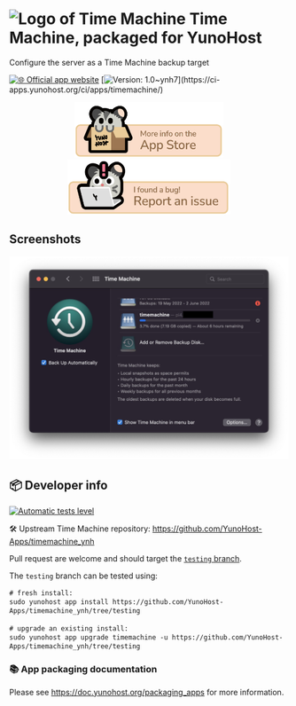 <!--
N.B.: This README was automatically generated by <https://github.com/YunoHost/apps_tools/blob/main/readme_generator>
It shall NOT be edited by hand.
-->

<h1>
  <img src="https://raw.githubusercontent.com/YunoHost/apps/main/logos/timemachine.png" width="32px" alt="Logo of Time Machine">
  Time Machine, packaged for YunoHost
</h1>

Configure the server as a Time Machine backup target

[![🌐 Official app website](https://img.shields.io/badge/Official_app_website-darkgreen?style=for-the-badge)](https://support.apple.com/en-us/HT201250)
[![Version: 1.0~ynh7](https://img.shields.io/badge/Version-1.0~ynh7-rgb(18,138,11)?style=for-the-badge)](https://ci-apps.yunohost.org/ci/apps/timemachine/)

<div align="center">
<a href="https://apps.yunohost.org/app/timemachine"><img height="100px" src="https://github.com/YunoHost/yunohost-artwork/raw/refs/heads/main/badges/neopossum-badges/badge_more_info_on_the_appstore.svg"/></a>
<a href="https://github.com/YunoHost-Apps/timemachine_ynh/issues"><img height="100px" src="https://github.com/YunoHost/yunohost-artwork/raw/refs/heads/main/badges/neopossum-badges/badge_report_an_issue.svg"/></a>
</div>


## Screenshots
![Screenshot of Time Machine](./doc/screenshots/screenshot.jpg)

## 📦 Developer info

[![Automatic tests level](https://apps.yunohost.org/badge/cilevel/timemachine)](https://ci-apps.yunohost.org/ci/apps/timemachine/)

🛠️ Upstream Time Machine repository: <https://github.com/YunoHost-Apps/timemachine_ynh>

Pull request are welcome and should target the [`testing` branch](https://github.com/YunoHost-Apps/timemachine_ynh/tree/testing).

The `testing` branch can be tested using:
```
# fresh install:
sudo yunohost app install https://github.com/YunoHost-Apps/timemachine_ynh/tree/testing

# upgrade an existing install:
sudo yunohost app upgrade timemachine -u https://github.com/YunoHost-Apps/timemachine_ynh/tree/testing
```

### 📚 App packaging documentation

Please see <https://doc.yunohost.org/packaging_apps> for more information.